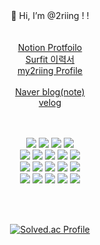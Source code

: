 
<div align="center">
👋 Hi, I’m @2riing ! !
<br/>
<br/>
<br/>
<a href="https://www.notion.so/Portfoilo-3d852f8eb4af4316b91ab71f873ef7ca" target="_blank">
Notion Protfoilo
</a>
<br/>
<a href="https://my.surfit.io/w/1518440397" target="_blank">
Surfit 이력서
</a>
<br/>
<a href="https://my2riing.vercel.app/" target="_blank">
my2riing Profile
</a>

<br/>
<br/>

<a href="https://blog.naver.com/2riing" target="_blank">
Naver blog(note)
</a>
<br/>
<a href="https://velog.io/@2riing" target="_blank">
velog
</a>


<br/>
<br/>
<br/>


<img src="https://img.shields.io/badge/javascript-F7DF1E?style=flat&logo=javascript&logoColor=white"/> <img src="https://img.shields.io/badge/python-3776AB?style=flat&logo=python&logoColor=white"/> <img src="https://img.shields.io/badge/mysql-4479A1?style=flat&logo=mysql&logoColor=white"/> <img src="https://img.shields.io/badge/sqlite-003B57?style=flat&logo=sqlite&logoColor=white"/><br/> <img src="https://img.shields.io/badge/css3-1572B6?style=flat&logo=css3&logoColor=white"/> <img src="https://img.shields.io/badge/html5-E34F26?style=flat&logo=html5&logoColor=white"/>
<img src="https://img.shields.io/badge/vue.js-4FC08D?style=flat&logo=vue.js&logoColor=white"/> <img src="https://img.shields.io/badge/vuex-4FC08D?style=flat&logo=vuex&logoColor=white"/> <img src="https://img.shields.io/badge/react-61DAFB?style=flat&logo=react&logoColor=white"/><br/> <img src="https://img.shields.io/badge/django-092E20?style=flat&logo=django&logoColor=white"/> <img src="https://img.shields.io/badge/bootstrap-7952B3?style=flat&logo=bootstrap&logoColor=white"/> <img src="https://img.shields.io/badge/styledcomponents-DB7093?style=flat&logo=styled-components&logoColor=white"/> <img src="https://img.shields.io/badge/mui-007FFF?style=flat&logo=mui&logoColor=white"/> <img src="https://img.shields.io/badge/buefy-7957D5?style=flat&logo=buefy&logoColor=white"/><br/> <img src="https://img.shields.io/badge/socket.io-000000?style=flat&logo=socket.io&logoColor=white"/>
<img src="https://img.shields.io/badge/github-181717?style=flat&logo=github&logoColor=white"/> <img src="https://img.shields.io/badge/jira-0052CC?style=flat&logo=jira&logoColor=white"/> <img src="https://img.shields.io/badge/notion-000000?style=flat&logo=notion&logoColor=white"/> <img src="https://img.shields.io/badge/vercel-000000?style=flat&logo=vercel&logoColor=white"/> 

<br/>
<br/>

[![Solved.ac Profile](http://mazassumnida.wtf/api/v2/generate_badge?boj=2riing)](https://solved.ac/2riing/)
</div>
